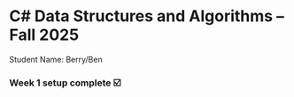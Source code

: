 # C# Data Structures and Algorithms – Fall 2025
Student Name: Berry/Ben

### Week 1 setup complete :ballot_box_with_check: